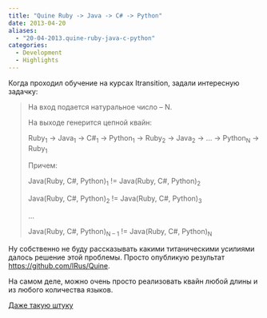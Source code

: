 ```yaml
---
title: "Quine Ruby -> Java -> C# -> Python"
date: 2013-04-20
aliases: 
  - "20-04-2013.quine-ruby-java-c-python"
categories:
  - Development
  - Highlights
---
```


Когда проходил обучение на курсах Itransition, задали интересную задачку:

> На вход подается натуральное число – N.
> 
> На выходе генерится цепной квайн:
>
> Ruby<sub>1</sub> -> Java<sub>1</sub> -> C#<sub>1</sub> -> Python<sub>1</sub> -> Ruby<sub>2</sub> -> Java<sub>2</sub> -> ... -> Python<sub>N</sub> -> Ruby<sub>1</sub>
>
> Причем:
>
> Java(Ruby, C#, Python)<sub>1</sub> != Java(Ruby, C#, Python)<sub>2</sub>
>
> Java(Ruby, C#, Python)<sub>2</sub> != Java(Ruby, C#, Python)<sub>3</sub>
>
> ...
>
> Java(Ruby, C#, Python)<sub>N – 1</sub> != Java(Ruby, C#, Python)<sub>N</sub> 

Ну собственно не буду рассказывать какими титаническими усилиями далось решение этой проблемы. Просто опубликую результат <https://github.com/IRus/Quine>.

На самом деле, можно очень просто реализовать квайн любой длины и из любого количества языков.

[Даже такую штуку](http://mamememo.blogspot.com/2010/09/qlobe.html)

